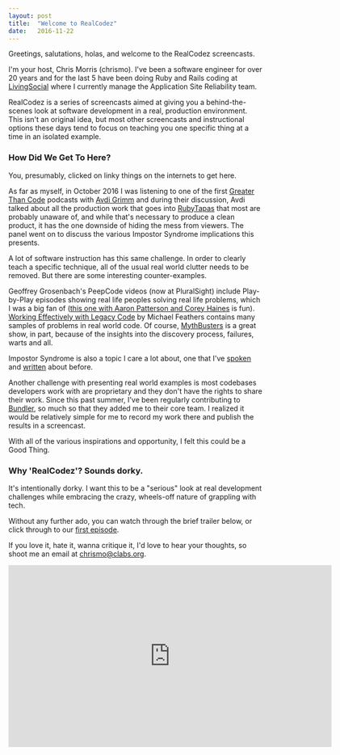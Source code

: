 ```yaml
---
layout: post
title:  "Welcome to RealCodez"
date:   2016-11-22
---
```

Greetings, salutations, holas, and welcome to the RealCodez screencasts. 
 
I'm your host, Chris Morris (chrismo). I've been a software engineer for over 20 years
and for the last 5 have been doing Ruby and Rails coding at [LivingSocial](http://www.livingsocial.com)
where I currently manage the Application Site Reliability team. 

RealCodez is a series of screencasts aimed at giving you a behind-the-scenes look at
software development in a real, production environment. This isn't an original
idea, but most other screencasts and instructional options these days
tend to focus on teaching you one specific thing at a time in an isolated example. 
  
### How Did We Get To Here?
 
You, presumably, clicked on linky things on the internets to get here.

As far as myself, in October 2016 I was listening to 
one of the first [Greater Than Code](http://www.greaterthancode.com/) 
podcasts with 
 [Avdi Grimm](https://www.greaterthancode.com/podcast/episode-002-avdi-grimm/)
 and during their discussion, Avdi talked about all the
 production work that goes into [RubyTapas](https://www.rubytapas.com/) that
 most are probably unaware of, and while that's necessary to produce a clean product,
 it has the one downside of hiding the mess from viewers. The panel went
 on to discuss the various Impostor Syndrome implications this presents. 
 
A lot of software instruction has this same challenge. In order to 
 clearly teach a specific technique, all of the usual real world clutter needs
 to be removed. But there are some interesting counter-examples. 
 
Geoffrey Grosenbach's PeepCode videos (now at PluralSight) include Play-by-Play episodes
showing real life peoples solving real life problems, which I was a big fan of ([this one with
Aaron Patterson and Corey Haines](https://www.pluralsight.com/courses/play-by-play-aaroncorey) is fun).
[Working Effectively with Legacy Code](https://www.amazon.com/Working-Effectively-Legacy-Michael-Feathers/dp/0131177052)
by Michael Feathers contains many samples of problems in real world code. Of course, 
[MythBusters](http://www.discovery.com/tv-shows/mythbusters/) is a great show, in part, because of the
insights into the discovery process, failures, warts and all.

Impostor Syndrome is also a topic I care a lot about, one that I've [spoken](https://www.youtube.com/watch?v=i4cryg-q_YM) 
and [written](https://medium.com/@the_chrismo/beyond-impostor-syndrome-9db7e0b6158a#.5w1dccpz3) about before.
  
Another challenge with presenting real world examples is most codebases 
developers work with are proprietary and they don't have the rights to share their work. Since this
past summer, I've been regularly contributing to [Bundler](http://bundler.io), so much so that they added me to
their core team. I realized it would be relatively simple for me to record my work there and
publish the results in a screencast.  
  
With all of the various inspirations and opportunity, I felt this could be a Good Thing.
  
### Why 'RealCodez'? Sounds dorky.
  
It's intentionally dorky. I want this to be a "serious" look at real development challenges
while embracing the crazy, wheels-off nature of grappling with tech.
 
Without any further ado, you can watch through the brief trailer below, or click through
 to our [first episode](/2016/11/23/gems-missing-bundle-outdated-1-13-part-1.html).

If you love it, hate it, wanna critique it, I'd love to hear your thoughts, 
so shoot me an email at chrismo@clabs.org.

<iframe src="https://player.vimeo.com/video/193652697" width="640" height="360" frameborder="0" webkitallowfullscreen mozallowfullscreen allowfullscreen></iframe>


